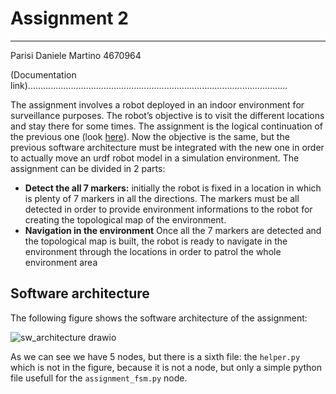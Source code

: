 # Assignment 2

------------------------------------------

Parisi Daniele Martino 4670964

(Documentation link).......................................................................................................

The assignment involves a robot deployed in an indoor environment for surveillance purposes. The robot’s objective is to visit the different locations and stay there for some times. The assignment is the logical continuation of the previous one (look [here](https://github.com/DaniPari99/Experimental-Robotics-Laboratory/tree/main/assignment_1)). Now the objective is the same, but the previous software architecture must be integrated with the new one in order to actually move an urdf robot model in a simulation environment.
The assignment can be divided in 2 parts:
* **Detect the all 7 markers:** initially the robot is fixed in a location in which is plenty of 7 markers in all the directions. The markers must be all detected in order to provide environment informations to the robot for creating the topological map of the environment.
* **Navigation in the environment** Once all the 7 markers are detected and the topological map is built, the robot is ready to navigate in the environment through the locations in order to patrol the whole environment area 

## Software architecture
The following figure shows the software architecture of the assignment:

![sw_architecture drawio](https://user-images.githubusercontent.com/62515616/218319207-ad86e999-6711-47d6-a86c-64f35287d74c.png)

As we can see we have 5 nodes, but there is a sixth file: the ```helper.py``` which is not in the figure, because it is not a node, but only a simple python file usefull for the ```assignment_fsm.py``` node.
